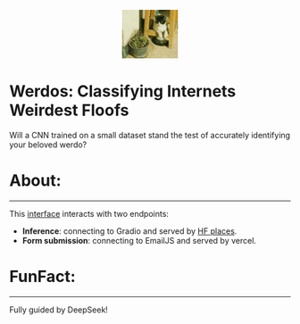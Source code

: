 <p align="center">
  <img width="20%" height="20%" src="inf_cs/cat_lost_in_thoughs.jpg"> 
</p>

# Werdos: Classifying Internets Weirdest Floofs

Will a CNN trained on a small dataset stand the test of accurately identifying your beloved werdo? 

# About:
--------

This [interface](https://ammopy.github.io/werdos/) interacts with two endpoints:

- **Inference**: connecting to Gradio and served by [HF places](https://huggingface.co/spaces/AmMoPy/werdos/tree/main).
- **Form submission**: connecting to EmailJS and served by vercel.

# FunFact:
----------
Fully guided by DeepSeek!
